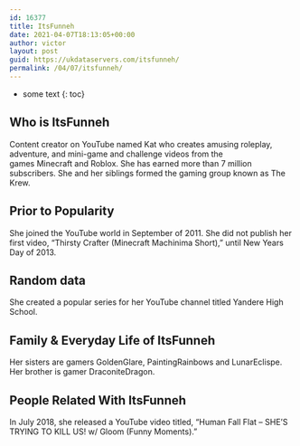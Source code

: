 ```yaml
---
id: 16377
title: ItsFunneh
date: 2021-04-07T18:13:05+00:00
author: victor
layout: post
guid: https://ukdataservers.com/itsfunneh/
permalink: /04/07/itsfunneh/
---
```


* some text
{: toc}


## Who is ItsFunneh



Content creator on YouTube named Kat who creates amusing roleplay, adventure, and mini-game and challenge videos from the games Minecraft and Roblox. She has earned more than 7 million subscribers. She and her siblings formed the gaming group known as The Krew.

                
                
                
## Prior to Popularity



She joined the YouTube world in September of 2011. She did not publish her first video, &#8220;Thirsty Crafter (Minecraft Machinima Short),&#8221; until New Years Day of 2013. 

                
                
                
## Random data



She created a popular series for her YouTube channel titled Yandere High School. 

                
                
                
## Family & Everyday Life of ItsFunneh



Her sisters are gamers GoldenGlare, PaintingRainbows and LunarEclispe. Her brother is gamer DraconiteDragon.  

                
                
                
## People Related With ItsFunneh



In July 2018, she released a YouTube video titled, &#8220;Human Fall Flat &#8211; SHE&#8217;S TRYING TO KILL US! w/ Gloom (Funny Moments).&#8221;

                
              
            
          
          
          